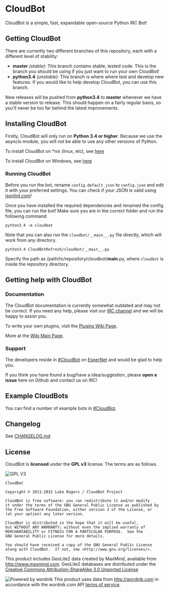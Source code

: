 # CloudBot

CloudBot is a simple, fast, expandable open-source Python IRC Bot!

## Getting CloudBot

There are currently two different branches of this repository, each with a different level of stability:
 - **master** *(stable)*: This branch contains stable, tested code. This is the branch you should be using if you just want to run your own CloudBot!
 - **python3.4** *(unstable)*: This branch is where where test and develop new features. If you would like to help develop CloudBot, you can use this branch.
 
New releases will be pushed from **python3.4** to **master** whenever we have a stable version to release. This should happen on a fairly regular basis, so you'll never be too far behind the latest improvements.

## Installing CloudBot

Firstly, CloudBot will only run on **Python 3.4 or higher**. Because we use the asyncio module, you will not be able to use any other versions of Python.

To install CloudBot on *nix (linux, etc), see [here](https://github.com/CloudBotIRC/CloudBot/wiki/Installing-on-*nix)

To install CloudBot on Windows, see [here](https://github.com/CloudBotIRC/CloudBot/wiki/Installing-on-Windows)


### Running CloudBot

Before you run the bot, rename `config.default.json` to `config.json` and edit it with your preferred settings. You can check if your JSON is valid using [jsonlint.com](http://jsonlint.com/)!

Once you have installed the required dependencies and renamed the config file, you can run the bot! Make sure you are in the correct folder and run the following command:

```
python3.4 -m cloudbot
```

Note that you can also run the `cloudbot/__main__.py` file directly, which will work from any directory.
```
python3.4 CloudBotRefresh/cloudbot/__main__.py
```
Specify the path as /path/to/repository/cloudbot/__main__.py, where `cloudbot` is inside the repository directory.

## Getting help with CloudBot

### Documentation

The CloudBot documentation is currently somewhat outdated and may not be correct. If you need any help, please visit our [IRC channel](irc://irc.esper.net/cloudbot) and we will be happy to assist you.

To write your own plugins, visit the [Plugins Wiki Page](https://github.com/CloudBotIRC/CloudBotRefresh/wiki/Writing-Refresh-Modules).

More at the [Wiki Main Page](https://github.com/CloudBotIRC/CloudBotRefresh/wiki).

### Support

The developers reside in [#CloudBot](irc://irc.esper.net/cloudbot) on [EsperNet](http://esper.net) and would be glad to help you.

If you think you have found a bug/have a idea/suggestion, please **open a issue** here on Github and contact us on IRC!

## Example CloudBots

You can find a number of example bots in [#CloudBot](irc://irc.esper.net/cloudbot "Connect via IRC to #CloudBot on irc.esper.net").

## Changelog

See [CHANGELOG.md](https://github.com/CloudBotIRC/CloudBot/blob/master/CHANGELOG.md)

## License

CloudBot is **licensed** under the **GPL v3** license. The terms are as follows.

![GPL V3](https://www.gnu.org/graphics/gplv3-127x51.png)
    
    CloudBot

    Copyright © 2011-2015 Luke Rogers / CloudBot Project

    CloudBot is free software: you can redistribute it and/or modify
    it under the terms of the GNU General Public License as published by
    the Free Software Foundation, either version 3 of the License, or
    (at your option) any later version.

    CloudBot is distributed in the hope that it will be useful,
    but WITHOUT ANY WARRANTY; without even the implied warranty of
    MERCHANTABILITY or FITNESS FOR A PARTICULAR PURPOSE.  See the
    GNU General Public License for more details.

    You should have received a copy of the GNU General Public License
    along with CloudBot.  If not, see <http://www.gnu.org/licenses/>.
    
This product includes GeoLite2 data created by MaxMind, available from
<a href="http://www.maxmind.com">http://www.maxmind.com</a>. GeoLite2 databases are distributed under the [Creative Commons Attribution-ShareAlike 3.0 Unported License](https://creativecommons.org/licenses/by-sa/3.0/)

![Powered by wordnik](https://www.wordnik.com/img/wordnik_badge_a1.png)
This product uses data from <a href="http://wordnik.com">http://wordnik.com</a> in accordance with the wordnik.com API <a href="http://developer.wordnik.com/#!/terms">terms of service</a>.
